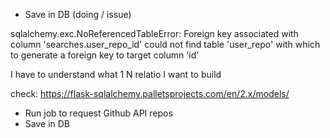 
- Save in DB (doing / issue)

sqlalchemy.exc.NoReferencedTableError: Foreign key associated with column 'searches.user_repo_id' could not find table 'user_repo' with which to generate a foreign key to target column 'id'

I have to understand what 1 N relatio I want to build

check: https://flask-sqlalchemy.palletsprojects.com/en/2.x/models/

- Run job to request Github API repos
- Save in DB